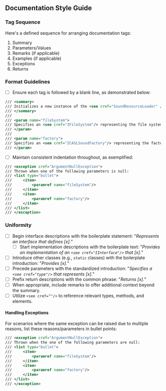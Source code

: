 
## Documentation Style Guide

### Tag Sequence

Here's a defined sequence for arranging documentation tags:

1. Summary
2. Parameters/Values
3. Remarks (if applicable)
4. Examples (if applicable)
5. Exceptions
6. Returns

### Format Guidelines

- [ ] Ensure each tag is followed by a blank line, as demonstrated below:

```xml
/// <summary>
/// Initializes a new instance of the <see cref="SoundResourceLoader" /> class.
/// </summary>
///
/// <param name="fileSystem">
/// Specifies an <see cref="IFileSystem"/> representing the file system for loading sound resources.
/// </param>
///
/// <param name="factory">
/// Specifies an <see cref="ICASLSoundFactory"/> representing the factory to create CASL sound instances.
/// </param>
```

- [ ] Maintain consistent indentation throughout, as exemplified:

```xml
/// <exception cref="ArgumentNullException">
/// Thrown when one of the following parameters is null:
/// <list type="bullet">
///     <item>
///         <paramref name="fileSystem"/>
///     </item>
///     <item>
///         <paramref name="factory"/>
///     </item>
/// </list>
/// </exception>
```
### Uniformity

- [ ] Begin interface descriptions with the boilerplate statement: "_Represents an interface that defines [x]._"
  - [ ] Start implementation descriptions with the boilerplate text: "_Provides an implementation of an `<see cref="IInterface"/>` that [x]._"
- [ ] Introduce other classes (e.g., `static` classes) with the boilerplate introduction: "_Provides [x]._"
- [ ] Precede parameters with the standardized introduction: "_Specifies a `<see cref="type"/>` that represents [x]._"
- [ ] Prefix return descriptions with the common phrase: "_Returns [x]._"
- [ ] When appropriate, include remarks to offer additional context beyond the summary.
- [ ] Utilize `<see cref=""/>` to reference relevant types, methods, and elements.

#### Handling Exceptions

For scenarios where the same exception can be raised due to multiple reasons, list these reasons/parameters in bullet points:

```xml
/// <exception cref="ArgumentNullException">
/// Thrown when the one of the following parameters are null:
/// <list type="bullet">
///     <item>
///         <paramref name="fileSystem"/>
///     </item>
///     <item>
///         <paramref name="factory"/>
///     </item>
/// </list>
/// </exception>
```
